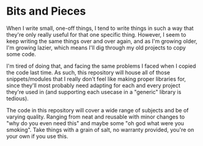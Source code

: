 Bits and Pieces
===============

When I write small, one-off things, I tend to write things in such a way that they're only really useful for that one specific thing. However, I seem to keep writing the same things over and over again, and as I'm growing older, I'm growing lazier, which means I'll dig through my old projects to copy some code.

I'm tired of doing that, and facing the same problems I faced when I copied the code last time. As such, this repository will house all of those snippets/modules that I really don't feel like making proper libraries for, since they'll most probably need adapting for each and every project they're used in (and supporting each usecase in a "generic" library is tedious).

The code in this repository will cover a wide range of subjects and be of varying quality. Ranging from neat and reusable with minor changes to "why do you even need this" and maybe some "oh god what were you smoking". Take things with a grain of salt, no warranty provided, you're on your own if you use this.
